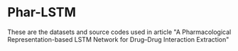 # Phar-LSTM
These are the datasets and source codes used in article "A Pharmacological Representation-based LSTM Network for Drug–Drug Interaction Extraction"
